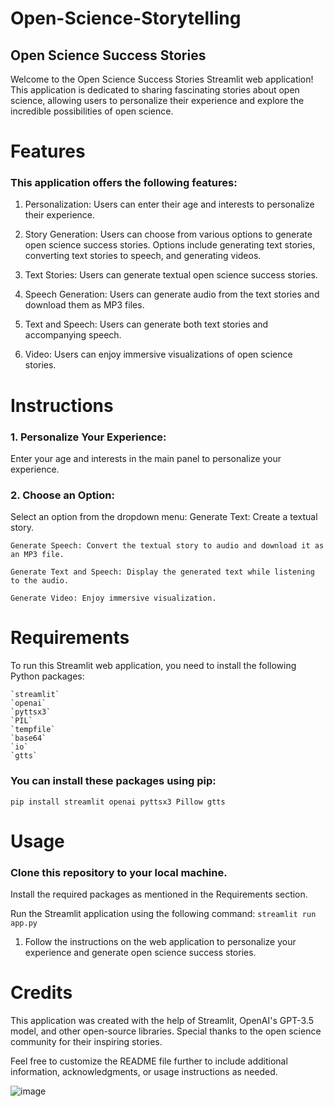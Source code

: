 # Open-Science-Storytelling

## Open Science Success Stories
Welcome to the Open Science Success Stories Streamlit web application! This application is dedicated to sharing fascinating stories about open science, 
allowing users to personalize their experience and explore the incredible possibilities of open science.

# Features
### This application offers the following features:

1. Personalization: Users can enter their age and interests to personalize their experience.

2. Story Generation: Users can choose from various options to generate open science success stories.
   Options include generating text stories, converting text stories to speech, and generating videos.

3. Text Stories: Users can generate textual open science success stories.

4. Speech Generation: Users can generate audio from the text stories and download them as MP3 files.

5. Text and Speech: Users can generate both text stories and accompanying speech.

6. Video: Users can enjoy immersive visualizations of open science stories.


# Instructions
### 1. Personalize Your Experience:

  Enter your age and interests in the main panel to personalize your experience.
     
### 2. Choose an Option:
  Select an option from the dropdown menu:
    Generate Text: Create a textual story.
    
    Generate Speech: Convert the textual story to audio and download it as an MP3 file.
    
    Generate Text and Speech: Display the generated text while listening to the audio.
    
    Generate Video: Enjoy immersive visualization.

# Requirements
  To run this Streamlit web application, you need to install the following Python packages:

    `streamlit`
    `openai`
    `pyttsx3`
    `PIL`
    `tempfile`
    `base64`
    `io`
    `gtts`

  ### You can install these packages using pip:

  `pip install streamlit openai pyttsx3 Pillow gtts `

# Usage
### Clone this repository to your local machine.

  Install the required packages as mentioned in the Requirements section.
  
  Run the Streamlit application using the following command:
    `streamlit run app.py`

  1. Follow the instructions on the web application to personalize your experience and generate open science success stories.

# Credits
  This application was created with the help of Streamlit, OpenAI's GPT-3.5 model, and other open-source libraries. 
  Special thanks to the open science community for their inspiring stories.


Feel free to customize the README file further to include additional information, acknowledgments, or usage instructions as needed.


![image](https://github.com/Magda-Elkot/Open-Science-Storytelling/assets/121414067/3edc2955-66ba-4f16-a8ae-00a046a9738c)

